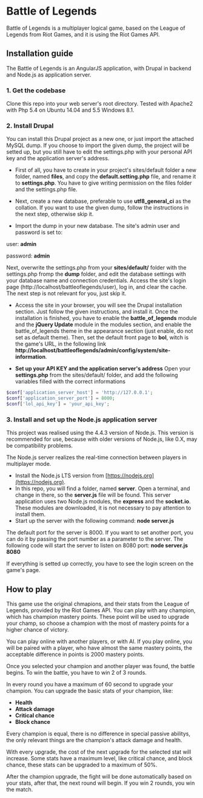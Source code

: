 # Battle of Legends

Battle of Legends is a multiplayer logical game, based on the League of Legends from Riot Games, and it is using the Riot Games API.

## Installation guide

The Battle of Legends is an AngularJS application, with Drupal in backend and Node.js as application server.

### 1. Get the codebase

Clone this repo into your web server's root directory. Tested with Apache2 with Php 5.4 on Ubuntu 14.04 and 5.5 Windows 8.1.

### 2. Install Drupal

You can install this Drupal project as a new one, or just import the attached MySQL dump. If you choose to import the given dump, the project will be setted up, but you still have to edit the settings.php with your personal API key and the application server's address.

* First of all, you have to create in your project's sites/default folder a new folder, named **files**, and copy the **default.setting.php** file, and rename it to **settings.php**. You have to give writing permission on the files folder and the settings.php file.

* Next, create a new database, preferable to use **utf8_general_ci** as the collation. If you want to use the given dump, follow the instructions in the next step, otherwise skip it.

* Import the dump in your new database. The site's admin user and password is set to:

user: **admin**

password: **admin**

Next, overwrite the settings.php from your **sites/default/** folder with the settings.php fromp the **dump** folder, and edit the database settings with your database name and connection credentials. Access the site's login page (http://localhost/battleoflegends/user), log in, and clear the cache. The next step is not relevant for you, just skip it.

* Access the site in your browser, you will see the Drupal installation section. Just follow the given instructions, and install it. Once the installation is finished, you have to enable the **battle_of_legends** module and the **jQuery Update** module in the modules section, and enable the battle_of_legends theme in the appearance section (just enable, do not set as default theme). Then, set the default front page to **bol**, witch is the game's URL, in the following link **http://localhost/battleoflegends/admin/config/system/site-information**.

* **Set up your API KEY and the application server's address**
Open your **settings.php** from the sites/default/ folder, and add the following variables filled with the correct informations
```php
$conf['application_server_host'] = 'http://127.0.0.1';
$conf['application_server_port'] = 8000;
$conf['lol_api_key'] = 'your_api_key';
```

### 3. Install and set up the Node.js application server
This project was realised using the 4.4.3 version of Node.js. This version is recommended for use, because with older versions of Node.js, like 0.X, may be compatibility problems.

The Node.js server realizes the real-time connection between players in multiplayer mode.

* Install the Node.js LTS version from [https://nodejs.org](https://nodejs.org).
* In this repo, you will find a folder, named **server**. Open a terminal, and change in there, so the **server.js** file will be found. This server application uses two Node.js modules, the **express** and the **socket.io**. These modules are downloaded, it is not necessary to pay attention to install them.
* Start up the server with the following command:
**node server.js**

The default port for the server is 8000. If you want to set another port, you can do it by passing the port number as a parameter to the server. The following code will start the server to listen on 8080 port:
**node server.js 8080**

If everything is setted up correctly, you have to see the login screen on the game's page.

## How to play
This game use the original chmapions, and their stats from the League of Legends, provided by the Riot Games API. You can play with any champion, which has champion mastery points. These point will be used to upgrade your champ, so choose a champion with the most of mastery points for a higher chance of victory.

You can play online with another players, or with AI. If you play online, you will be paired with a player, who have almost the same mastery points, the acceptable difference in points is 2000 mastery points.

Once you selected your champion and another player was found, the battle begins. To win the battle, you have to win 2 of 3 rounds.

In every round you have a maximum of 60 second to upgrade your champion. You can upgrade the basic stats of your champion, like:

* **Health**
* **Attack damage**
* **Critical chance**
* **Block chance**

Every champion is equal, there is no difference in special passive abilitys, the only relevant things are the champion's attack damage and health.

With every upgrade, the cost of the next upgrade for the selected stat will increase.
Some stats have a maximum level, like critical chance, and block chance, these stats can be upgraded to a maximum of 50%.

After the champion upgrade, the fight will be done automatically based on your stats, after that, the next round will begin. If you win 2 rounds, you win the match.
